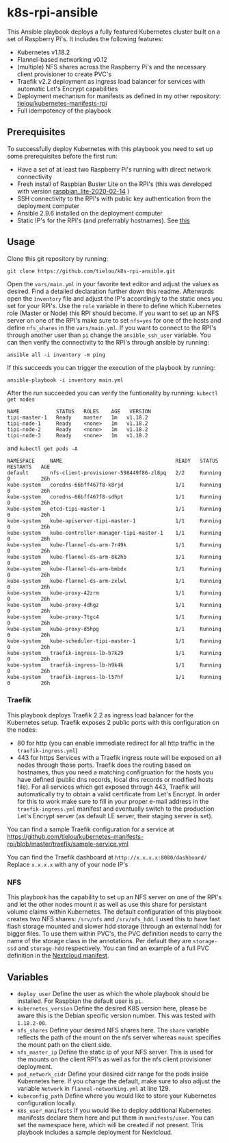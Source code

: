 # k8s-rpi-ansible
This Ansible playbook deploys a fully featured Kubernetes cluster built on a set of Raspberry Pi's.
It includes the following features:
* Kubernetes v1.18.2
* Flannel-based networking v0.12
* (multiple) NFS shares across the Raspberry Pi's and the necessary client provisioner to create PVC's
* Traefik v2.2 deployment as ingress load balancer for services with automatic Let's Encrypt capabilities
* Deployment mechanism for manifests as defined in my other repository: [tielou/kubernetes-manifests-rpi](https://github.com/tielou/kubernetes-manifests-rpi)
* Full idempotency of the playbook

## Prerequisites
To successfully deploy Kubernetes with this playbook you need to set up some prerequisites before the first run:
* Have a set of at least two Raspberry Pi's running with direct network connectivity
* Fresh install of Raspbian Buster Lite on the RPI's (this was developed with version [raspbian_lite-2020-02-14](http://downloads.raspberrypi.org/raspbian_lite/images/raspbian_lite-2020-02-14/2020-02-13-raspbian-buster-lite.zip) )
* SSH connectivity to the RPI's with public key authentication from the deployment computer
* Ansible 2.9.6 installed on the deployment computer
* Static IP's for the RPI's (and preferrably hostnames). See [this](https://thepihut.com/blogs/raspberry-pi-tutorials/how-to-give-your-raspberry-pi-a-static-ip-address-update)

## Usage
Clone this git repository by running:
```
git clone https://github.com/tielou/k8s-rpi-ansible.git
```
Open the `vars/main.yml` in your favorite text editor and adjust the values as desired. Find a detailed declaration further down this readme.
Afterwards open the `ìnventory` file and adjust the IP's accordingly to the static ones you set for your RPI's.
Use the `role` variable in there to define which Kubernetes role (Master or Node) this RPI should become. If you want to set up an NFS server on one of the RPI's make sure to set `nfs=yes` for one of the hosts and define `nfs_shares` in the `vars/main.yml`.
If you want to connect to the RPI's through another user than `pi` change the `ansible_ssh_user` variable.
You can then verify the connectivity to the RPI's through ansible by running:
```
ansible all -i inventory -m ping
```
If this succeeds you can trigger the execution of the playbook by running:
```
ansible-playbook -i inventory main.yml
```

After the run succeeded you can verify the funtionality by running:
`kubectl get nodes`

```
NAME            STATUS   ROLES    AGE   VERSION
tipi-master-1   Ready    master   1m   v1.18.2
tipi-node-1     Ready    <none>   1m   v1.18.2
tipi-node-2     Ready    <none>   1m   v1.18.2
tipi-node-3     Ready    <none>   1m   v1.18.2
```

and `kubectl get pods -A`

```
NAMESPACE     NAME                                     READY   STATUS    RESTARTS   AGE
default       nfs-client-provisioner-598449f86-zl8pq   2/2     Running   0          26h
kube-system   coredns-66bff467f8-k8rjd                 1/1     Running   0          26h
kube-system   coredns-66bff467f8-sdhpt                 1/1     Running   0          26h
kube-system   etcd-tipi-master-1                       1/1     Running   0          26h
kube-system   kube-apiserver-tipi-master-1             1/1     Running   0          26h
kube-system   kube-controller-manager-tipi-master-1    1/1     Running   0          26h
kube-system   kube-flannel-ds-arm-7r49k                1/1     Running   0          26h
kube-system   kube-flannel-ds-arm-8k2hb                1/1     Running   0          26h
kube-system   kube-flannel-ds-arm-bmbdx                1/1     Running   0          26h
kube-system   kube-flannel-ds-arm-zxlwl                1/1     Running   0          26h
kube-system   kube-proxy-42zrm                         1/1     Running   0          26h
kube-system   kube-proxy-4dhgz                         1/1     Running   0          26h
kube-system   kube-proxy-7tgc4                         1/1     Running   0          26h
kube-system   kube-proxy-d5hpg                         1/1     Running   0          26h
kube-system   kube-scheduler-tipi-master-1             1/1     Running   0          26h
kube-system   traefik-ingress-lb-b7k29                 1/1     Running   0          26h
kube-system   traefik-ingress-lb-h9k4k                 1/1     Running   0          26h
kube-system   traefik-ingress-lb-l57hf                 1/1     Running   0          26h
```

### Traefik
This playbook deploys Traefik 2.2 as ingress load balancer for the Kubernetes setup. Traefik exposes 2 public ports with this configuration on the nodes:
* 80 for http (you can enable immediate redirect for all http traffic in the `traefik-ingress.yml`)
* 443 for https
Services with a Traefik ingress route will be exposed on all nodes through those ports. Traefik does the routing based on hostnames, thus you need a matching configruation for the hosts you have defined (public dns records, local dns records or modified hosts file).
For all services which get exposed through 443, Traefik will automatically try to obtain a valid certificate from Let's Encrypt.
In order for this to work make sure to fill in your proper e-mail address in the `traefik-ingress.yml` manifest and eventually switch to the production Let's Encrypt server (as default LE server, their staging server is set).

You can find a sample Traefik configuration for a service at https://github.com/tielou/kubernetes-manifests-rpi/blob/master/traefik/sample-service.yml

You can find the Traefik dashboard at `http://x.x.x.x:8080/dashboard/` Replace `x.x.x.x` with any of your node IP's

### NFS
This playbook has the capability to set up an NFS server on one of the RPI's and let the other nodes mount it as well as use this share for persistant volume claims within Kubernetes.
The default configuration of this playbook creates two NFS shares: `/srv/nfs` and `/srv/nfs_hdd`. I used this to have fast flash storage mounted and slower hdd storage (through an external hdd) for bigger files.
To use them within PVC's, the PVC definition needs to carry the name of the storage class in the annotations. Per default they are `storage-ssd` and `storage-hdd` respectively. You can find an example of a full PVC definition in the [Nextcloud manifest](https://github.com/tielou/k8s-rpi-ansible/blob/master/manifests/user/nextcloud.yml).


## Variables

* `deploy_user` Define the user as which the whole playbook should be installed. For Raspbian the default user is `pi`.
* `kubernetes_version` Define the desired K8S version here, please be aware this is the Debian specific version number. This was tested with `1.18.2-00`.
* `nfs_shares` Define your desired NFS shares here. The `share` variable reflects the path of the mount on the nfs server whereas `mount` specifies the mount path on the client side.
* `nfs_master_ip` Define the static ip of your NFS server. This is used for the mounts on the client RPI's as well as for the nfs client provisioner deployment.
* `pod_network_cidr` Define your desired cidr range for the pods inside Kubernetes here. If you change the default, make sure to also adjust the variable `Network` in `flannel-networking.yml` at line 129.
* `kubeconfig_path` Define where you would like to store your Kubernetes configuration locally.
* `k8s_user_manifests` If you would like to deploy additional Kubernetes manifests declare them here and put them in `manifests/user`. You can set the namespace here, which will be created if not present. This playbook includes a sample deployment for Nextcloud.